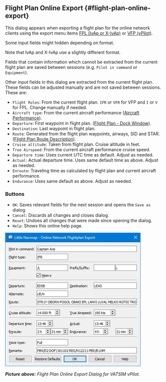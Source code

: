 ## Flight Plan Online Export {#flight-plan-online-export}

This dialog appears when exporting a flight plan for the online network clients using the export menu items
[FPL \(IvAp or X-IvAp\)](MENUS.md#flight-plan-formats-ivap) or [VFP \(vPilot\)](https://www.vatsim.net/pilots/software).

Some input fields might hidden depending on format.

Note that IvAp and X-IvAp use a slightly different format.

Fields that contain information which cannot be extracted from the current flight plan are saved between
sessions \(e.g. `Pilot in command` or `Equipment`).

Other input fields in this dialog are extracted from the current flight plan. These fields can be adjusted manually and are not saved between sessions.
These are:

* `Flight Rules`: From the current flight plan. `IFR` or `VFR` for VFP and `I` or `V` for FPL. Change manually if needed.
* `Aircraft type`: From the current aircraft performance \([Aircraft Performance](AIRCRAFTPERF.md)\).
* `Departure`: First waypoint in flight plan. \([Flight Plan - Dock Window](FLIGHTPLAN.md)\).
* `Destination`: Last waypoint in flight plan.
* `Route`: Generated from the flight plan waypoints, airways, SID and STAR. \([Flight Plan Route Description](ROUTEDESCR.md)\).
* `Cruise altitude`: Taken from flight plan. Cruise altitude in feet.
* `True Airspeed`: From the current aircraft performance cruise speed.
* `Departure time`: Uses current UTC time as default. Adjust as needed.
* `Actual`: Actual departure time. Uses same default time as above. Adjust as needed.
* `Enroute`: Traveling time as calculated by flight plan and current aircraft performance.
* `Endurance`: Uses same default as above. Adjust as needed.

### Buttons

* `OK`: Saves relevant fields for the next session and opens the `Save as` dialog.
* `Cancel`: Discards all changes and closes dialog.
* `Reset`: Undoes all changes that were made since opening the dialog.
* `Help`: Shows this online help page.

![Flight Plan Online Export Dialog](../images/routeexport.jpg "Flight Plan Online Export Dialog")

_**Picture above:** Flight Plan Online Export Dialog for VATSIM vPilot._
